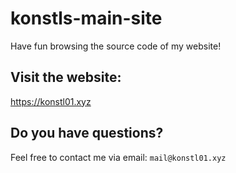 # konstls-main-site

Have fun browsing the source code of my website!

## Visit the website:
https://konstl01.xyz

## Do you have questions?
Feel free to contact me via email:
`mail@konstl01.xyz`
